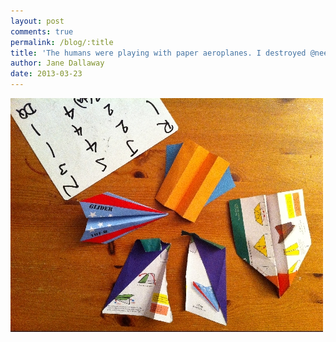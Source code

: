```yaml
---
layout: post
comments: true
permalink: /blog/:title
title: 'The humans were playing with paper aeroplanes. I destroyed @neela&#39;s one'
author: Jane Dallaway
date: 2013-03-23
---
```


<div><a href="/media/VKphoto.JPG"><img width="500" src="/media/VKphoto.JPG.500.JPG" height="374"></img></a></div>



 
    
